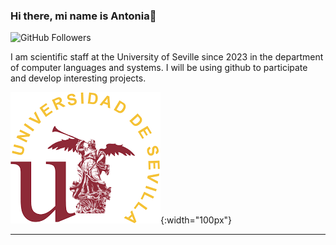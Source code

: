 ### Hi there, mi name is Antonia👋

![GitHub Followers](https://img.shields.io/github/followers/CHECA3?style=social)



I am scientific staff at the University of Seville since 2023 in the department of computer languages and systems.
I will be using github to participate and develop interesting projects.

![](https://raw.githubusercontent.com/CHECA3/CHECA3/main/us.png){:width="100px"}




***


<!--
**CHECA3/CHECA3** is a ✨ _special_ ✨ repository because its `README.md` (this file) appears on your GitHub profile.

Here are some ideas to get you started:

- 🔭 I’m currently working on ...
- 🌱 I’m currently learning ...
- 👯 I’m looking to collaborate on ...
- 🤔 I’m looking for help with ...
- 💬 Ask me about ...
- 📫 How to reach me: ...
- 😄 Pronouns: ...
- ⚡ Fun fact: ...
-->
